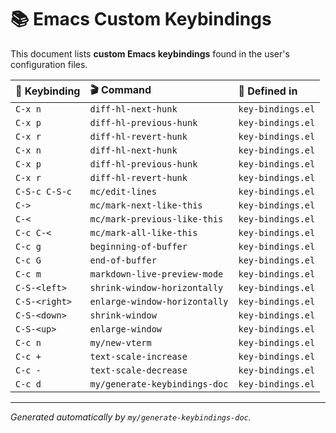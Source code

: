 # 📚 Emacs Custom Keybindings

This document lists **custom Emacs keybindings** found in the user's configuration files.

| 🔑 Keybinding | 🎬 Command | 📂 Defined in |
|:-------------|:-----------|:--------------|
| `C-x n` | `diff-hl-next-hunk` | `key-bindings.el` |
| `C-x p` | `diff-hl-previous-hunk` | `key-bindings.el` |
| `C-x r` | `diff-hl-revert-hunk` | `key-bindings.el` |
| `C-x n` | `diff-hl-next-hunk` | `key-bindings.el` |
| `C-x p` | `diff-hl-previous-hunk` | `key-bindings.el` |
| `C-x r` | `diff-hl-revert-hunk` | `key-bindings.el` |
| `C-S-c C-S-c` | `mc/edit-lines` | `key-bindings.el` |
| `C->` | `mc/mark-next-like-this` | `key-bindings.el` |
| `C-<` | `mc/mark-previous-like-this` | `key-bindings.el` |
| `C-c C-<` | `mc/mark-all-like-this` | `key-bindings.el` |
| `C-c g` | `beginning-of-buffer` | `key-bindings.el` |
| `C-c G` | `end-of-buffer` | `key-bindings.el` |
| `C-c m` | `markdown-live-preview-mode` | `key-bindings.el` |
| `C-S-<left>` | `shrink-window-horizontally` | `key-bindings.el` |
| `C-S-<right>` | `enlarge-window-horizontally` | `key-bindings.el` |
| `C-S-<down>` | `shrink-window` | `key-bindings.el` |
| `C-S-<up>` | `enlarge-window` | `key-bindings.el` |
| `C-c n` | `my/new-vterm` | `key-bindings.el` |
| `C-c +` | `text-scale-increase` | `key-bindings.el` |
| `C-c -` | `text-scale-decrease` | `key-bindings.el` |
| `C-c d` | `my/generate-keybindings-doc` | `key-bindings.el` |

---
_Generated automatically by `my/generate-keybindings-doc`._
